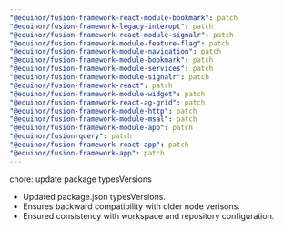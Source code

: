 ```yaml
---
"@equinor/fusion-framework-react-module-bookmark": patch
"@equinor/fusion-framework-legacy-interopt": patch
"@equinor/fusion-framework-react-module-signalr": patch
"@equinor/fusion-framework-module-feature-flag": patch
"@equinor/fusion-framework-module-navigation": patch
"@equinor/fusion-framework-module-bookmark": patch
"@equinor/fusion-framework-module-services": patch
"@equinor/fusion-framework-module-signalr": patch
"@equinor/fusion-framework-react": patch
"@equinor/fusion-framework-module-widget": patch
"@equinor/fusion-framework-react-ag-grid": patch
"@equinor/fusion-framework-module-http": patch
"@equinor/fusion-framework-module-msal": patch
"@equinor/fusion-framework-module-app": patch
"@equinor/fusion-query": patch
"@equinor/fusion-framework-react-app": patch
"@equinor/fusion-framework-app": patch
---
```


chore: update package typesVersions

- Updated package.json typesVersions.
- Ensures backward compatibility with older node verisons.
- Ensured consistency with workspace and repository configuration.
